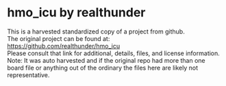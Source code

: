 
# hmo_icu by realthunder  
This is a harvested standardized copy of a project from github.  
The original project can be found at:  
https://github.com/realthunder/hmo_icu  
Please consult that link for additional, details, files, and license information.  
Note: It was auto harvested and if the original repo had more than one board file or anything out of the ordinary the files here are likely not representative.  
    